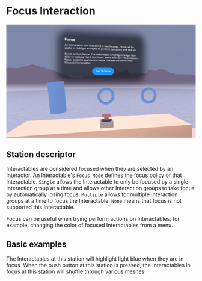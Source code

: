 # Focus Interaction

![Grab Interactables with basic objects](Images/Station-06-Focus.png)

## Station descriptor

Interactables are considered focused when they are selected by an Interactor. An Interactable's `Focus Mode` defines the focus policy of that Interactable. `Single` allows the Interactable to only be focused by a single Interaction group at a time and allows other Interaction groups to take focus by automatically losing focus. `Multiple` allows for multiple Interaction groups at a time to focus the Interactable. `None` means that focus is not supported this Interactable.

Focus can be useful when trying perform actions on Interactables, for example, changing the color of focused Interactables from a menu.

## Basic examples

The Interactables at this station will highlight light blue when they are in focus. When the push button at this station is pressed, the Interactables in focus at this station will shuffle through various meshes.
